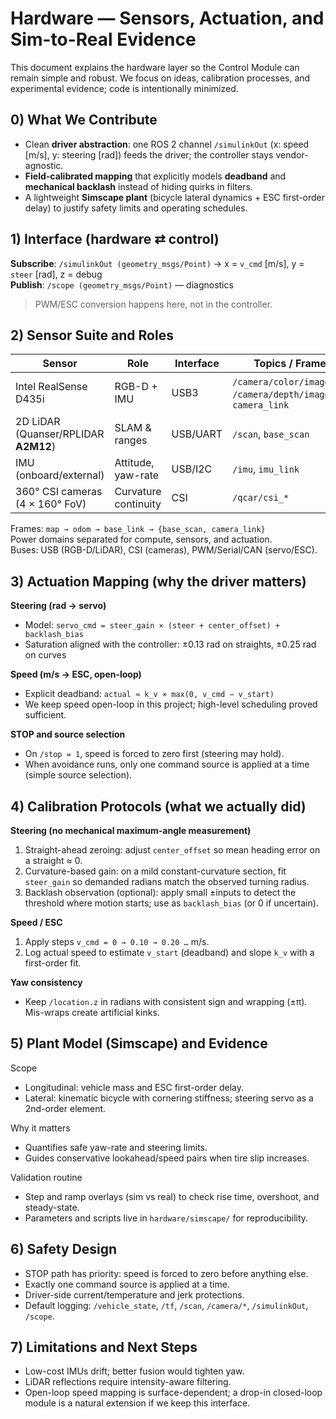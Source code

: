 # Hardware — Sensors, Actuation, and Sim-to-Real Evidence

This document explains the hardware layer so the Control Module can remain simple and robust. We focus on ideas, calibration processes, and experimental evidence; code is intentionally minimized.

<!-- IMG_SUGGEST: hardware_block.png | below title | "Sensing and actuation blocks feeding the controller" | alt="Block diagram of sensors and actuators connected to the controller" -->

## 0) What We Contribute
- Clean **driver abstraction**: one ROS 2 channel `/simulinkOut` (x: speed [m/s], y: steering [rad]) feeds the driver; the controller stays vendor-agnostic.
- **Field-calibrated mapping** that explicitly models **deadband** and **mechanical backlash** instead of hiding quirks in filters.
- A lightweight **Simscape plant** (bicycle lateral dynamics + ESC first-order delay) to justify safety limits and operating schedules.

## 1) Interface (hardware ⇄ control)
**Subscribe**: `/simulinkOut (geometry_msgs/Point)` → x = `v_cmd` [m/s], y = `steer` [rad], z = debug  
**Publish**: `/scope (geometry_msgs/Point)` — diagnostics

> PWM/ESC conversion happens here, not in the controller.

## 2) Sensor Suite and Roles
| Sensor | Role | Interface | Topics / Frames | Notes |
|---|---|---|---|---|
| Intel RealSense D435i | RGB-D + IMU | USB3 | `/camera/color/image_raw`, `/camera/depth/image_raw`, `camera_link` | Used upstream for lane/depth fusion |
| 2D LiDAR (Quanser/RPLIDAR **A2M12**) | SLAM & ranges | USB/UART | `/scan`, `base_scan` | Watch reflections/glass |
| IMU (onboard/external) | Attitude, yaw-rate | USB/I2C | `/imu`, `imu_link` | Bias/wrap management |
| 360° CSI cameras (4 × 160° FoV) | Curvature continuity | CSI | `/qcar/csi_*` | Multi-view geometry |

Frames: `map → odom → base_link → {base_scan, camera_link}`  
Power domains separated for compute, sensors, and actuation.  
Buses: USB (RGB-D/LiDAR), CSI (cameras), PWM/Serial/CAN (servo/ESC).

<!-- IMG_SUGGEST: frames_power.png | end of this section | "Frames, power, and bus layout" | alt="TF frames and power/IO bus layout" -->

## 3) Actuation Mapping (why the driver matters)
**Steering (rad → servo)**
- Model: `servo_cmd = steer_gain × (steer + center_offset) + backlash_bias`
- Saturation aligned with the controller: ±0.13 rad on straights, ±0.25 rad on curves

**Speed (m/s → ESC, open-loop)**
- Explicit deadband: `actual ≈ k_v × max(0, v_cmd − v_start)`
- We keep speed open-loop in this project; high-level scheduling proved sufficient.

**STOP and source selection**
- On `/stop = 1`, speed is forced to zero first (steering may hold).
- When avoidance runs, only one command source is applied at a time (simple source selection).

## 4) Calibration Protocols (what we actually did)
**Steering (no mechanical maximum-angle measurement)**
1. Straight-ahead zeroing: adjust `center_offset` so mean heading error on a straight ≈ 0.  
2. Curvature-based gain: on a mild constant-curvature section, fit `steer_gain` so demanded radians match the observed turning radius.  
3. Backlash observation (optional): apply small ±inputs to detect the threshold where motion starts; use as `backlash_bias` (or 0 if uncertain).

**Speed / ESC**
1. Apply steps `v_cmd = 0 → 0.10 → 0.20 …` m/s.  
2. Log actual speed to estimate `v_start` (deadband) and slope `k_v` with a first-order fit.

**Yaw consistency**
- Keep `/location.z` in radians with consistent sign and wrapping (±π). Mis-wraps create artificial kinks.

## 5) Plant Model (Simscape) and Evidence
Scope
- Longitudinal: vehicle mass and ESC first-order delay.  
- Lateral: kinematic bicycle with cornering stiffness; steering servo as a 2nd-order element.

Why it matters
- Quantifies safe yaw-rate and steering limits.  
- Guides conservative lookahead/speed pairs when tire slip increases.

Validation routine
- Step and ramp overlays (sim vs real) to check rise time, overshoot, and steady-state.  
- Parameters and scripts live in `hardware/simscape/` for reproducibility.

<!-- IMG_SUGGEST: simscape_validation.png | end of this section | "Sim vs real step response overlay" | alt="Overlay of simulated and real step responses" -->

## 6) Safety Design
- STOP path has priority: speed is forced to zero before anything else.  
- Exactly one command source is applied at a time.  
- Driver-side current/temperature and jerk protections.  
- Default logging: `/vehicle_state`, `/tf`, `/scan`, `/camera/*`, `/simulinkOut`, `/scope`.

## 7) Limitations and Next Steps
- Low-cost IMUs drift; better fusion would tighten yaw.  
- LiDAR reflections require intensity-aware filtering.  
- Open-loop speed mapping is surface-dependent; a drop-in closed-loop module is a natural extension if we keep this interface.

